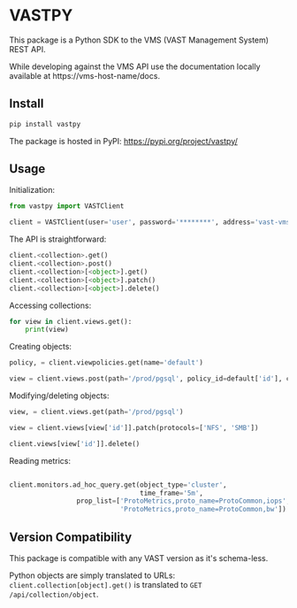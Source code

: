 
VASTPY
======

This package is a Python SDK to the VMS (VAST Management System) REST API.

While developing against the VMS API use the documentation locally available at https://vms-host-name/docs.

Install
-------

```bash
pip install vastpy
```

The package is hosted in PyPI: https://pypi.org/project/vastpy/

Usage
-----

Initialization:

```python
from vastpy import VASTClient

client = VASTClient(user='user', password='********', address='vast-vms')
```

The API is straightforward:

```python
client.<collection>.get()
client.<collection>.post()
client.<collection>[<object>].get()
client.<collection>[<object>].patch()
client.<collection>[<object>].delete()
```

Accessing collections:

```python
for view in client.views.get():
    print(view)
```

Creating objects:

```python
policy, = client.viewpolicies.get(name='default')

view = client.views.post(path='/prod/pgsql', policy_id=default['id'], create_dir=True)
```

Modifying/deleting objects:

```python
view, = client.views.get(path='/prod/pgsql')

view = client.views[view['id']].patch(protocols=['NFS', 'SMB'])

client.views[view['id']].delete()
```

Reading metrics:

```python

client.monitors.ad_hoc_query.get(object_type='cluster',
                                 time_frame='5m',
				 prop_list=['ProtoMetrics,proto_name=ProtoCommon,iops',
				            'ProtoMetrics,proto_name=ProtoCommon,bw'])

```

Version Compatibility
---------------------

This package is compatible with any VAST version as it's schema-less.

Python objects are simply translated to URLs: `client.collection[object].get()` is translated to `GET /api/collection/object`.
